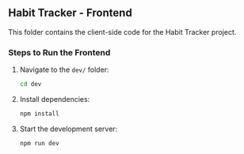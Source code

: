 ## Habit Tracker - Frontend

This folder contains the client-side code for the Habit Tracker project.

### Steps to Run the Frontend
1. Navigate to the `dev/` folder:
   ```bash
   cd dev
   ```
2. Install dependencies:
   ```bash
   npm install
   ```
3. Start the development server:
   ```bash
   npm run dev
   ```
